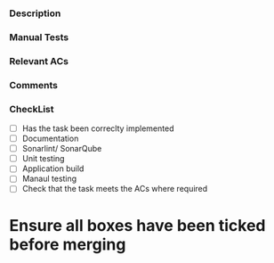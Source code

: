 ### Description

### Manual Tests

### Relevant ACs

### Comments

### CheckList
- [ ] Has the task been correclty implemented
- [ ] Documentation 
- [ ] Sonarlint/ SonarQube
- [ ] Unit testing
- [ ] Application build
- [ ] Manaul testing
- [ ] Check that the task meets the ACs where required

# Ensure all boxes have been ticked before merging
